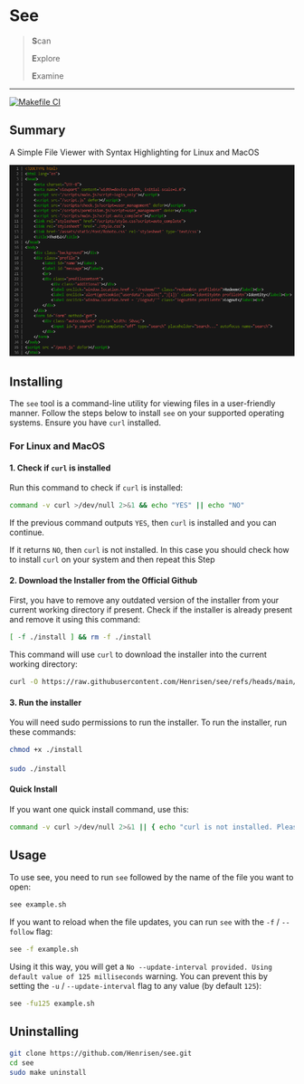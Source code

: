 # See

> **S**can
>
> **E**xplore
>
> **E**xamine
---
[![Makefile CI](https://github.com/Henrisen/see/actions/workflows/makefile.yml/badge.svg)](https://github.com/Henrisen/see/actions/workflows/makefile.yml)

## Summary

A Simple File Viewer with Syntax Highlighting for Linux and MacOS

![Screenshot of see](https://github.com/Henrisen/see/blob/main/.github/resources/1.png?raw=true)

## Installing

The `see` tool is a command-line utility for viewing files in a user-friendly manner. Follow the steps below to install `see` on your supported operating systems. Ensure you have `curl` installed.

### For Linux and MacOS

#### 1. Check if `curl` is installed

Run this command to check if `curl` is installed:

```bash
command -v curl >/dev/null 2>&1 && echo "YES" || echo "NO"
```

If the previous command outputs `YES`, then `curl` is installed and you can continue.

If it returns `NO`, then `curl` is not installed. In this case you should check how to install `curl` on your system and then repeat this Step

#### 2. Download the Installer from the Official Github

First, you have to remove any outdated version of the installer from your current working directory if present. Check if the installer is already present and remove it using this command:

```bash
[ -f ./install ] && rm -f ./install
```

This command will use `curl` to download the installer into the current working directory:

```bash
curl -O https://raw.githubusercontent.com/Henrisen/see/refs/heads/main/install
```

#### 3. Run the installer

You will need sudo permissions to run the installer. To run the installer, run these commands:

```bash
chmod +x ./install

sudo ./install
```

#### Quick Install

If you want one quick install command, use this:

```bash
command -v curl >/dev/null 2>&1 || { echo "curl is not installed. Please install curl and try again."; exit 1; } && rm -f ./install && curl -s -O https://raw.githubusercontent.com/Henrisen/see/refs/heads/main/install && chmod +x ./install && sudo ./install
```

## Usage

To use see, you need to run `see` followed by the name of the file you want to open:

```bash
see example.sh
```

If you want to reload when the file updates, you can run `see` with the `-f` / `--follow` flag:

```bash
see -f example.sh
```

Using it this way, you will get a `No --update-interval provided. Using default value of 125 milliseconds` warning.
You can prevent this by setting the `-u` / `--update-interval` flag to any value (by default `125`):

```bash
see -fu125 example.sh
```

## Uninstalling

```bash
git clone https://github.com/Henrisen/see.git
cd see
sudo make uninstall
```
